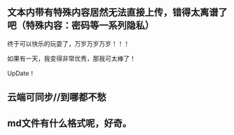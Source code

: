 ## 文本内带有特殊内容居然无法直接上传，错得太离谱了吧（特殊内容：密码等一系列隐私）

终于可以快乐的玩耍了，万岁万岁万岁！！！

如果有一天，我变得非常优秀，那我可太棒了！

UpDate！

## 云端可同步//到哪都不愁

## md文件有什么格式呢，好奇。


